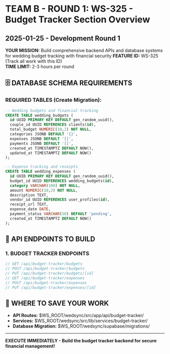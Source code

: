 # TEAM B - ROUND 1: WS-325 - Budget Tracker Section Overview
## 2025-01-25 - Development Round 1

**YOUR MISSION:** Build comprehensive backend APIs and database systems for wedding budget tracking with financial security
**FEATURE ID:** WS-325 (Track all work with this ID)  
**TIME LIMIT:** 2-3 hours per round

## 🗄️ DATABASE SCHEMA REQUIREMENTS

### REQUIRED TABLES (Create Migration):
```sql
-- Wedding budgets and financial tracking
CREATE TABLE wedding_budgets (
  id UUID PRIMARY KEY DEFAULT gen_random_uuid(),
  couple_id UUID REFERENCES clients(id),
  total_budget NUMERIC(10,2) NOT NULL,
  categories JSONB DEFAULT '{}',
  expenses JSONB DEFAULT '[]',
  payments JSONB DEFAULT '[]',
  created_at TIMESTAMPTZ DEFAULT NOW(),
  updated_at TIMESTAMPTZ DEFAULT NOW()
);

-- Expense tracking and receipts
CREATE TABLE wedding_expenses (
  id UUID PRIMARY KEY DEFAULT gen_random_uuid(),
  budget_id UUID REFERENCES wedding_budgets(id),
  category VARCHAR(100) NOT NULL,
  amount NUMERIC(10,2) NOT NULL,
  description TEXT,
  vendor_id UUID REFERENCES user_profiles(id),
  receipt_url TEXT,
  expense_date DATE,
  payment_status VARCHAR(50) DEFAULT 'pending',
  created_at TIMESTAMPTZ DEFAULT NOW()
);
```

## 🚀 API ENDPOINTS TO BUILD

### 1. BUDGET TRACKER ENDPOINTS
```typescript
// GET /api/budget-tracker/budgets
// POST /api/budget-tracker/budgets
// PUT /api/budget-tracker/budgets/[id]
// GET /api/budget-tracker/expenses
// POST /api/budget-tracker/expenses
// PUT /api/budget-tracker/expenses/[id]
```

## 💾 WHERE TO SAVE YOUR WORK
- **API Routes:** $WS_ROOT/wedsync/src/app/api/budget-tracker/
- **Services:** $WS_ROOT/wedsync/src/lib/services/budget-tracker/
- **Database Migration:** $WS_ROOT/wedsync/supabase/migrations/

---

**EXECUTE IMMEDIATELY - Build the budget tracker backend for secure financial management!**